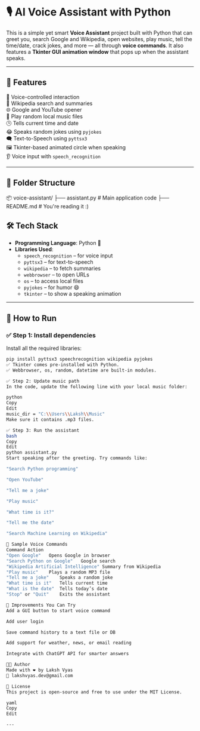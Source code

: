 # 🎙️ AI Voice Assistant with Python

This is a simple yet smart **Voice Assistant** project built with Python that can greet you, search Google and Wikipedia, open websites, play music, tell the time/date, crack jokes, and more — all through **voice commands**. It also features a **Tkinter GUI animation window** that pops up when the assistant speaks.

---

## 🧠 Features

🎤 Voice-controlled interaction  
🧠 Wikipedia search and summaries  
🌐 Google and YouTube opener  
🎵 Play random local music files  
🕒 Tells current time and date  
😂 Speaks random jokes using `pyjokes`  
🗨️ Text-to-Speech using `pyttsx3`  
🖼️ Tkinter-based animated circle when speaking  
👂 Voice input with `speech_recognition`  

---

## 📁 Folder Structure

📦 voice-assistant/
├── assistant.py # Main application code
├── README.md # You're reading it :)


## 🛠️ Tech Stack

- **Programming Language**: Python 🐍
- **Libraries Used**:
  - `speech_recognition` – for voice input
  - `pyttsx3` – for text-to-speech
  - `wikipedia` – to fetch summaries
  - `webbrowser` – to open URLs
  - `os` – to access local files
  - `pyjokes` – for humor 😄
  - `tkinter` – to show a speaking animation

---

## 🚀 How to Run

### ✅ Step 1: Install dependencies

Install all the required libraries:

```bash
pip install pyttsx3 speechrecognition wikipedia pyjokes
✅ Tkinter comes pre-installed with Python.
✅ Webbrowser, os, random, datetime are built-in modules.

✅ Step 2: Update music path
In the code, update the following line with your local music folder:

python
Copy
Edit
music_dir = "C:\\Users\\Laksh\\Music"
Make sure it contains .mp3 files.

✅ Step 3: Run the assistant
bash
Copy
Edit
python assistant.py
Start speaking after the greeting. Try commands like:

"Search Python programming"

"Open YouTube"

"Tell me a joke"

"Play music"

"What time is it?"

"Tell me the date"

"Search Machine Learning on Wikipedia"

📌 Sample Voice Commands
Command	Action
"Open Google"	Opens Google in browser
"Search Python on Google"	Google search
"Wikipedia Artificial Intelligence"	Summary from Wikipedia
"Play music"	Plays a random MP3 file
"Tell me a joke"	Speaks a random joke
"What time is it"	Tells current time
"What is the date"	Tells today’s date
"Stop" or "Quit"	Exits the assistant

🧠 Improvements You Can Try
Add a GUI button to start voice command

Add user login

Save command history to a text file or DB

Add support for weather, news, or email reading

Integrate with ChatGPT API for smarter answers

👨‍💻 Author
Made with ❤️ by Laksh Vyas
📧 lakshvyas.dev@gmail.com

📜 License
This project is open-source and free to use under the MIT License.

yaml
Copy
Edit

---
